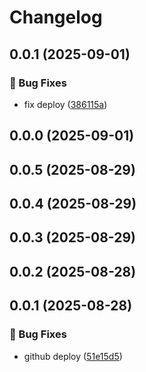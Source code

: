 # Changelog

## 0.0.1 (2025-09-01)

### 🐛 Bug Fixes

* fix deploy ([386115a](https://github.com/oondemand/cst-omie-sorocaba-frontend/commit/386115ac080eabfef376c0e549392b1b7ea581f3))

## 0.0.0 (2025-09-01)

## 0.0.5 (2025-08-29)

## 0.0.4 (2025-08-29)

## 0.0.3 (2025-08-29)

## 0.0.2 (2025-08-28)

## 0.0.1 (2025-08-28)

### 🐛 Bug Fixes

- github deploy ([51e15d5](https://github.com/oondemand/cst-omie-sorocaba-frontend/commit/51e15d50fa2b99f89b3e19057a1282313f3ef656))
